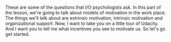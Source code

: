 These are some of the questions that I/O psychologists ask. In this part of the
lesson, we're going to talk about models of motivation in the work place. The
things we'll talk about are extrinsic motivation, intrinsic motivation and
organizational support. Now, I want to take you on a little tour of Udacity.
And I want you to tell me what incentives you see to motivate us. So let's go
get started.
